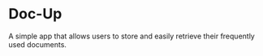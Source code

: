 # Doc-Up
A simple app that allows users to store and easily retrieve their frequently used documents.
